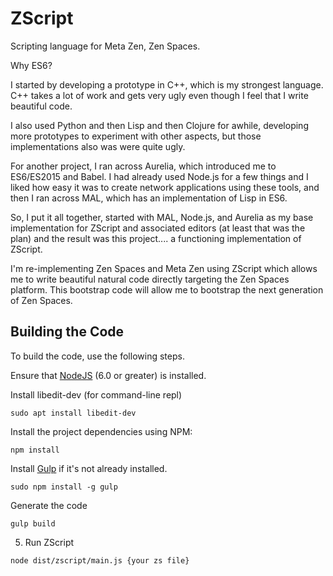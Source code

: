 # ZScript

Scripting language for Meta Zen, Zen Spaces.

Why ES6?

I started by developing a prototype in C++, which is my strongest language.  C++ takes a lot of work and gets very ugly even though I feel that I write beautiful code.

I also used Python and then Lisp and then Clojure for awhile, developing more prototypes to experiment with other aspects, but those implementations also was were quite ugly.

For another project, I ran across Aurelia, which introduced me to ES6/ES2015 and Babel.  I had already used Node.js for a few things and I liked how easy it was to create network applications using these tools, and then I ran across MAL, which has an implementation of Lisp in ES6.

So, I put it all together, started with MAL, Node.js, and Aurelia as my base implementation for ZScript and associated editors (at least that was the plan) and the result was this project.... a functioning implementation of ZScript.

I'm re-implementing Zen Spaces and Meta Zen using ZScript which allows me to write beautiful natural code directly targeting the Zen Spaces platform.  This bootstrap code will allow me to bootstrap the next generation of Zen Spaces.

## Building the Code

To build the code, use the following steps.

Ensure that [NodeJS](http://nodejs.org/) (6.0 or greater) is installed.

Install libedit-dev (for command-line repl)
```shell
sudo apt install libedit-dev
```

Install the project dependencies using NPM:
```shell
npm install
```

Install [Gulp](http://gulpjs.com/) if it's not already installed.
```shell
sudo npm install -g gulp
```

Generate the code
```shell
gulp build
```

5. Run ZScript
```shell
node dist/zscript/main.js {your zs file}
```
